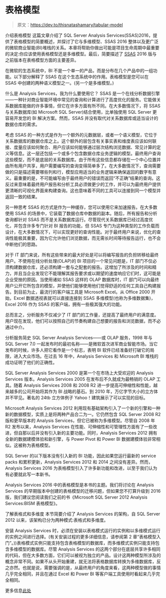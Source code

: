 # 表格模型

> 原文：<https://dev.to/thisnatashamary/tabular-model>

介绍表格模型
这篇文章介绍了 SQL Server Analysis Services(SSAS)2016，提供了表格模型的简要概述，并探讨了它与多维模型、SSAS 2016 整体以及更广泛的微软商业智能(BI)堆栈的关系。本章将帮助你做出可能是项目生命周期中最重要的决定:你应该使用表格模型还是多维模型。最后，简要描述了 [SSAS](https://mindmajix.com/ssas-training) 2016 版与之前版本在表格模型方面的主要差异。

在微软的生态系统中，BI 不是一个单一的产品，而是分布在几个产品中的一组功能。以下部分解释了 SSAS 在这个生态系统中的作用。表格模型是您可以在 SSAS 中创建的两种语义模型之一。(另一个是多维模型。)

什么是 Analysis Services，我为什么要使用它？
SSAS 是一个在线分析数据引擎——一种针对商业智能环境中常见的查询和计算进行了高度优化的服务。它能做关系数据库能做的许多事情，但它在许多方面有所不同。在大多数情况下，将 SSAS 与关系数据库(如 Microsoft SQL Server)结合使用，比单独使用 SQL Server 更容易开发您的 BI 解决方案。然而，SSAS 并没有取代对关系数据库或适当设计的数据仓库的需求。

考虑 SSAS 的一种方式是作为一个额外的元数据层，或者一个语义模型，它位于关系数据库的数据仓库之上。这个额外的层包含有关事实表和维度表应该如何联接、度量应该如何聚合、用户应该如何能够通过层次结构浏览数据、常见计算的定义等信息。这一层还包括一个或多个包含数据仓库业务逻辑的模型。最终用户查询这些模型，而不是底层的关系数据库。由于所有这些信息都存储在一个中心位置并由所有用户共享，用户需要编写的查询变得简单多了。在大多数情况下，查询需要做的只是描述需要哪些列和行，模型应用适当的业务逻辑来确保返回的数字有意义。最重要的是，不可能编写由于最终用户的错误而返回“不正确”结果的查询。这反过来意味着最终用户报告和分析工具必须做更少的工作，并可以为最终用户提供更清晰的可视化界面来构建查询。这也意味着不同的工具可以连接到同一个模型并返回一致的结果。

另一种思考 SSAS 的方式是作为一种缓存，您可以使用它来加速报告。在大多数使用 SSAS 的场景中，它装载了数据仓库中数据的副本。随后，所有报告和分析查询都针对 SSAS 而不是关系数据库运行。尽管现代关系数据库已经过高度优化，并包含许多专门针对 BI 报告的功能，但 SSAS 专门为这种类型的工作负载而设计，在大多数情况下，可以实现更好的查询性能。对于最终用户来说，优化的查询性能极其重要，因为它允许他们浏览数据，而无需长时间等待报告运行，也不会中断他们的思路。

对于 IT 部门来说，所有这些带来的最大好处是可以将编写报告的负担转移给最终用户。不使用在线分析处理(OLAP)的 BI 项目的一个常见问题是，IT 部门不仅必须构建数据仓库，还必须构建一套与之配套的报告。这增加了所涉及的时间和精力，并且当企业发现它不能理解其报告要求或以期望的速度响应它们时，这可能是企业受挫的原因。当使用诸如 SSAS 这样的 OLAP 数据库时，IT 部门可以向最终用户公开它所包含的模型，并使他们能够使用他们觉得舒适的任何工具自己构建报告。到目前为止，最流行的客户端工具是 Microsoft Excel。从 Office 2000 开始，Excel 数据透视表就可以直接连接到 SSAS 多维模型(也称为多维数据集)，Excel 2016 作为 SSAS 的客户端，拥有一些极其强大的功能。

总而言之，分析服务不仅减少了 IT 部门的工作量，还提高了最终用户的满意度。用户现在发现，他们可以按照自己的节奏构建自己想要的报告和浏览数据，而不必通过中介。

分析服务简史
SQL Server Analysis Services——或 OLAP 服务，1998 年与 SQL Server 7.0 一起发布时的最初名称——是微软首次进军商业智能市场。当它发布的时候，许多人把它看作是一个标志，表明 BI 软件已经准备好打破它的局限，进入大众市场。在过去 16 年中，Analysis Services 和 Microsoft BI 堆栈的成功证明了他们的正确性。

SQL Server Analysis Services 2000 是第一个在市场上大受欢迎的 Analysis Services 版本。Analysis Services 2005 在发布后不久就成为最畅销的 OLAP 工具。随着 Analysis Services 2008 和 2008 R2 进一步提高可伸缩性和性能，越来越多的公司开始将其作为 BI 战略的基石。到 2010 年，万亿字节大小的立方体并不罕见。著名的 24tb 立方体例子 Yahoo！建筑展示了可以实现的目标。

Microsoft Analysis Services 2012 利用现有基础架构引入了一个新的引擎和一种新的数据模型，实质上是将两种产品合二为一。它仍然包含 SQL Server 2008 R2 版和更早版本的 Analysis Services，但它已被称为多维模型。尽管自 2008 年 R2 发布以来，Analysis Services 在性能、可伸缩性和可管理性方面有了一些改进，但自那以后并没有引入新的主要功能。同时，Analysis Services 2012 拥有全新的数据建模体验和新引擎，与 Power Pivot 和 Power BI 数据建模体验非常相似。这被称为表格模型。

SQL Server 的以下版本没有引入新的 BI 功能，因此如果您运行最新的 service packs 和累积更新，Analysis Services 2012 和 2014 之间没有差异。然而，Analysis Services 2016 为表格模型引入了许多新功能和改进，以至于我们认为有必要就此写一本新书。

Analysis Services 2016 中的表格模型是本书的主题。我们将讨论在 Analysis Services 的早期版本中创建的表格模型的迁移问题，但如果您不打算升级到 2016 版，我们建议您阅读我们之前的书《Microsoft SQL Server 2012 Analysis Services:BISM 表格模型》。

了解表格式和多维度
本节简要介绍了 Analysis Services 的架构，自 SQL Server 2012 以来，该架构已分为两种模式:表格式和多维度。

安装 Analysis Services 时，必须在安装以表格模式运行的实例和以多维模式运行的实例之间进行选择。(有关安装过程的更多详细信息，请参阅第 2 章“表格模型入门”。))表格模式实例只能支持包含表格模型的数据库，而多维模式实例只能支持包含多维模型的数据库。尽管 Analysis Services 的这两个部分在底层共享许多相同的代码，但在大多数方面，它们可以被视为独立的产品。设计这两种模型所涉及的概念非常不同。如果不从头开始重建，就无法将表格数据库转换为多维数据库，反之亦然。也就是说，需要强调的是，从最终用户的角度来看，这两种模型做的事情几乎完全相同，并且在通过 Excel 和 Power BI 等客户端工具使用时看起来几乎完全相同。

更多信息[此处](https://www.safaribooksonline.com/library/view/tabular-modeling-in/9781509302895/ch01.html)